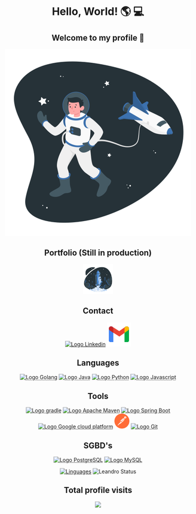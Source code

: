 <h1 align="center" ><strong>Hello, World! 🌎 💻</strong></h2>
<h2 align="center" ><strong> Welcome to my profile 🤙</strong></h2>

<div align="center">
  <img  class="icons" src="Astronaut-amico.svg" alt="Astronaut" width="500px" height="500px">
</div>
<h2 align="center" ><strong>Portfolio (Still in production)</strong></h2>
<div align="center" >
  <abbr align="center" ><a class="icons" href="https://leandroalcantara-1997.github.io/My_Portfolio/html/index.html" target="_blank" rel="external"> <img id="portfolio" src="portfolio.svg" alt="Portfolio" width="80px" height="80px" ></a></abbr>
</div>

<h2 align="center" ><strong>Contact</strong></h2>

<div align="center" >
  <abbr align="center"  title="Linkedin"><a class="icons" href="https://www.linkedin.com/in/leandro-alcantara-pro" target="_blank" rel="external"> <img class="icons" src="https://cdn.jsdelivr.net/gh/devicons/devicon/icons/linkedin/linkedin-original.svg" alt="Logo Linkedin" width="40px" height="40px"></a></abbr>
  </a>
  <abbr align="center"  title="Gmail"><a class="icons" href="mailto:leandro1997silva97@gmail.com" target="_blank" rel="external"> <img class="icons" src="gmail.svg" alt="Logo Gmail"></a></abbr>
</div>

<h2 align="center" ><strong>Languages</strong></h2>

<div align="center" >
  <abbr title="Golang"><img class="icons" src="https://cdn.jsdelivr.net/gh/devicons/devicon/icons/go/go-original-wordmark.svg" alt="Logo Golang" width="40px" height="40px"></abbr>
  <abbr title="Java"><img class="icons" src="https://cdn.jsdelivr.net/gh/devicons/devicon/icons/java/java-original.svg" alt="Logo Java" width="40px" height="40px"></abbr>
  <abbr title="Python"><img class="icons" src="https://cdn.jsdelivr.net/gh/devicons/devicon/icons/python/python-original.svg" alt="Logo Python" width="40px" height="40px"></abbr>
  <abbr title="Javascript"><img class="icons" src="https://cdn.jsdelivr.net/gh/devicons/devicon/icons/javascript/javascript-plain.svg" alt="Logo Javascript" width="40px" height="40px"></abbr>
</div>

<h2 align="center" ><strong>Tools</strong></h2>

<div align="center">
  <abbr title="Gradle"><img class="icons" src="https://cdn.jsdelivr.net/gh/devicons/devicon/icons/gradle/gradle-plain.svg" alt="Logo gradle" width="40px" height="40px"></abbr>
  <abbr title="Apache Maven"><img class="icons" src="https://cdn.jsdelivr.net/gh/devicons/devicon/icons/apache/apache-original.svg" alt="Logo Apache Maven" width="40px" height="40px"></abbr>
  <abbr title="Spring Boot"><img class="icons" src="https://cdn.jsdelivr.net/gh/devicons/devicon/icons/spring/spring-original.svg" alt="Logo Spring Boot" width="40px" height="40px"></abbr>
  <abbr title="Google Cloud Platform"><img class="icons" src = "https://cdn.jsdelivr.net/gh/devicons/devicon/icons/googlecloud/googlecloud-original.svg" alt="Logo Google cloud platform" width="40px" height="40px" /></abbr>
  <abbr title="Postman"><img class="icons" src="postman.svg" alt="Logo Postman" width="40px" height="40px"></abbr>
  <abbr title="Git"><img class="icons" src="https://cdn.jsdelivr.net/gh/devicons/devicon/icons/git/git-original.svg" alt="Logo Git" width="40px" height="40px"></abbr>
</div>

<div align="center">
  <h2 align="center" ><strong>SGBD's</strong></h2>
  <abbr title="PostgreSQL"><img class="icons" src="https://cdn.jsdelivr.net/gh/devicons/devicon/icons/postgresql/postgresql-original.svg" alt="Logo PostgreSQL" width="40px" height="40px"></abbr>
  <abbr title="MySQL"><img class="icons" src="https://cdn.jsdelivr.net/gh/devicons/devicon/icons/mysql/mysql-original.svg" alt="Logo MySQL" width="40px" height="40px"></abbr>
</div>






<div display="inline" align="center">

[![Linguages](https://github-readme-stats.vercel.app/api/top-langs/?username=LeandroAlcantara-1997&layout=compacttrue&theme=github_dark)](https://github.com/LeandroAlcantara-1997/github-readme-stats) ![Leandro Status](https://github-readme-stats.vercel.app/api?username=LeandroAlcantara-1997&show_icons=true&theme=github_dark)

</div>

<h2 align="center" ><strong>Total profile visits</strong></h2>
<div align="center">
   <img alingn="center" src="https://profile-counter.glitch.me/LeandroAlcantara-1997/count.svg" />
</div>




